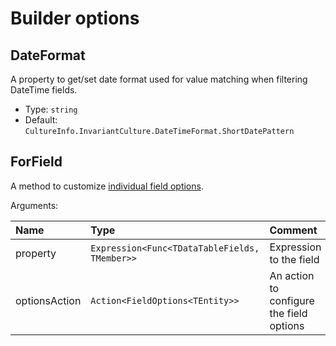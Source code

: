 ﻿# Builder options

## DateFormat
A property to get/set date format used for value matching when filtering DateTime fields.

- Type: `string`
- Default: `CultureInfo.InvariantCulture.DateTimeFormat.ShortDatePattern`

## ForField

A method to customize [individual field options](field-options).

Arguments:

| Name | Type | Comment |
| :--- | :--- | :--- |
| property | `Expression<Func<TDataTableFields, TMember>>` | Expression to the field |
| optionsAction | `Action<FieldOptions<TEntity>>` | An action to configure the field options |